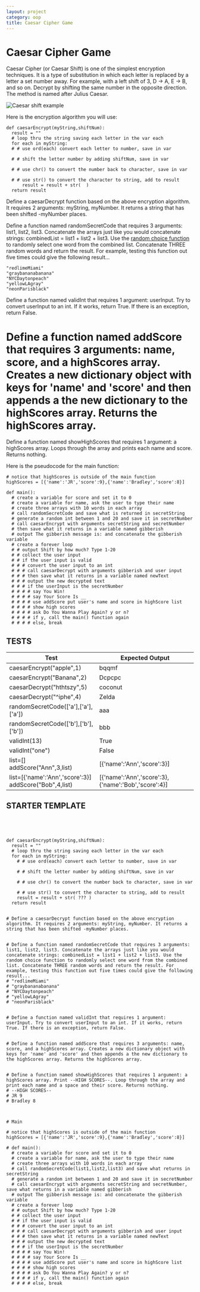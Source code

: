 ```yaml
---
layout: project
category: oop
title: Caesar Cipher Game
---
```



# Caesar Cipher Game

Caesar Cipher (or Caesar Shift) is one of the simplest encryption techniques. It is a type of substitution in which each letter is replaced by a letter a set number away. For example, with a left shift of 3, D -> A, E -> B, and so on. Decrypt by shifting the same number in the opposite direction. The method is named after Julius Caesar.

![Caesar shift example](assets/Caesar_cipher_left_shift_of_3.png)

Here is the encryption algorithm you will use:
```
def caesarEncrypt(myString,shiftNum):
  result = ""
  # loop thru the string saving each letter in the var each
  for each in myString:
  # # use ord(each) convert each letter to number, save in var

  # # shift the letter number by adding shiftNum, save in var

  # # use chr() to convert the number back to character, save in var

  # # use str() to convert the character to string, add to result
      result = result + str(  )
  return result
```

Define a caesarDecrypt function based on the above encryption algorithm. It requires 2 arguments: myString, myNumber. It returns a string that has been shifted -myNumber places.

Define a function named randomSecretCode that requires 3 arguments: list1, list2, list3. Concatenate the arrays just like you would concatenate strings: combinedList = list1 + list2 + list3. Use the [random choice function](https://www.w3schools.com/python/ref_random_choice.asp) to randomly select one word from the combined list. Concatenate THREE random words and return the result. For example, testing this function out five times could give the following result...
```
"redlimeMiami"
"graybananabanana"
"NYCDaytonpeach"
"yellowLAgray"
"neonParisblack"
```

Define a function named validInt that requires 1 argument: userInput. Try to convert userInput to an int. If it works, return True. If there is an exception, return False.

# Define a function named addScore that requires 3 arguments: name, score, and a highScores array. Creates a new dictionary object with keys for 'name' and 'score' and then appends a the new dictionary to the highScores array. Returns the highScores array.

Define a function named showHighScores that requires 1 argument: a highScores array. Loops through the array and prints each name and score. Returns nothing.

Here is the pseudocode for the main function:
```
# notice that highScores is outside of the main function
highScores = [{'name':'JR','score':9},{'name':'Bradley','score':8}]

def main():
  # create a variable for score and set it to 0
  # create a variable for name, ask the user to type their name
  # create three arrays with 10 words in each array
  # call randomSecretCode and save what is returned in secretString
  # generate a random int between 1 and 20 and save it in secretNumber
  # call caesarEncrypt with arguments secretString and secretNumber
  # then save what it returns in a variable named gibberish
  # output The gibberish message is: and concatenate the gibberish variable
  # create a forever loop
  # # output Shift by how much? Type 1-20
  # # collect the user input
  # # if the user input is valid
  # # # convert the user input to an int
  # # # call caesarDecrypt with arguments gibberish and user input
  # # # then save what it returns in a variable named newText
  # # # output the new decrypted text
  # # # if the userInput is the secretNumber
  # # # # say You Win!
  # # # # say Your Score Is __
  # # # # use addScore put user's name and score in highScore list
  # # # # show high scores
  # # # # ask Do You Wanna Play Again? y or n?
  # # # # if y, call the main() function again
  # # # # else, break
```

## TESTS

|Test|Expected Output|
|---|---|
|caesarEncrypt("apple",1)|bqqmf|
|caesarEncrypt("Banana",2)|Dcpcpc|
|caesarDecrypt("hthtszy",5)|coconut|
|caesarDecrypt("^iphe",4)|Zelda|
|randomSecretCode(['a'],['a'],['a'])|aaa|
|randomSecretCode(['b'],['b'],['b'])|bbb|
|validInt(13)|True|
|validInt("one")|False|
|list=[]<br>addScore("Ann",3,list)|[{'name':'Ann','score':3}]|
|list=[{'name':'Ann','score':3}]<br>addScore("Bob",4,list)|[{'name':'Ann','score':3},{'name':'Bob','score':4}]|


## STARTER TEMPLATE
```




def caesarEncrypt(myString,shiftNum):
  result = ""
  # loop thru the string saving each letter in the var each
  for each in myString:
    # # use ord(each) convert each letter to number, save in var

    # # shift the letter number by adding shiftNum, save in var

    # # use chr() to convert the number back to character, save in var

    # # use str() to convert the character to string, add to result
    result = result + str( ??? )
  return result


# Define a caesarDecrypt function based on the above encryption algorithm. It requires 2 arguments: myString, myNumber. It returns a string that has been shifted -myNumber places.


# Define a function named randomSecretCode that requires 3 arguments: list1, list2, list3. Concatenate the arrays just like you would concatenate strings: combinedList = list1 + list2 + list3. Use the random choice function to randomly select one word from the combined list. Concatenate THREE random words and return the result. For example, testing this function out five times could give the following result...
# "redlimeMiami"
# "graybananabanana"
# "NYCDaytonpeach"
# "yellowLAgray"
# "neonParisblack"


# Define a function named validInt that requires 1 argument: userInput. Try to convert userInput to an int. If it works, return True. If there is an exception, return False.


# Define a function named addScore that requires 3 arguments: name, score, and a highScores array. Creates a new dictionary object with keys for 'name' and 'score' and then appends a the new dictionary to the highScores array. Returns the highScores array.


# Define a function named showHighScores that requires 1 argument: a highScores array. Print --HIGH SCORES--. Loop through the array and print each name and a space and their score. Returns nothing.
# --HIGH SCORES--
# JR 9
# Bradley 8



# Main

# notice that highScores is outside of the main function
highScores = [{'name':'JR','score':9},{'name':'Bradley','score':8}]

# def main():
  # create a variable for score and set it to 0
  # create a variable for name, ask the user to type their name
  # create three arrays with 10 words in each array
  # call randomSecretCode(list1,list2,list3) and save what returns in secretString
  # generate a random int between 1 and 20 and save it in secretNumber
  # call caesarEncrypt with arguments secretString and secretNumber, save what returns in a variable named gibberish
  # output The gibberish message is: and concatenate the gibberish variable
  # create a forever loop
  # # output Shift by how much? Type 1-20
  # # collect the user input
  # # if the user input is valid
  # # # convert the user input to an int
  # # # call caesarDecrypt with arguments gibberish and user input
  # # # then save what it returns in a variable named newText
  # # # output the new decrypted text
  # # # if the userInput is the secretNumber
  # # # # say You Win!
  # # # # say Your Score Is __
  # # # # use addScore put user's name and score in highScore list
  # # # # show high scores
  # # # # ask Do You Wanna Play Again? y or n?
  # # # # if y, call the main() function again
  # # # # else, break
```
